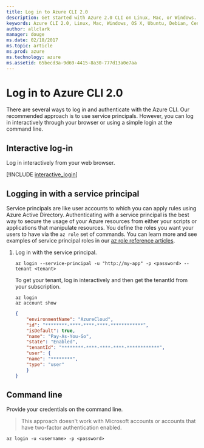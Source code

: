 ```yaml
---
title: Log in to Azure CLI 2.0
description: Get started with Azure 2.0 CLI on Linux, Mac, or Windows.
keywords: Azure CLI 2.0, Linux, Mac, Windows, OS X, Ubuntu, Debian, CentOS, RHEL, SUSE, CoreOS, Docker, Windows, Python, PIP
author: allclark
manager: douge
ms.date: 02/18/2017
ms.topic: article
ms.prod: azure
ms.technology: azure
ms.assetid: 65becd3a-9d69-4415-8a30-777d13a0e7aa
---
```


# Log in to Azure CLI 2.0

There are several ways to log in and authenticate with the Azure CLI. Our recommended approach is to use service principals. However, you can log in interactively through your browser or using a simple login at the command line.

## Interactive log-in

Log in interactively from your web browser.

[!INCLUDE [interactive_login](includes/interactive-login.md)]


## Logging in with a service principal

Service principals are like user accounts to which you can apply rules using Azure Active Directory.  Authenticating with a service principal is the best way to secure the usage of your Azure resources from either your scripts or applications that manipulate resources.  You define the roles you want your users to have via the `az role` set of commands.  You can learn more and see examples of service principal roles in our [az role reference articles](https://docs.microsoft.com/cli/azure/role.md).

1. Log in with the service principal.

    ```azurecli
    az login --service-principal -u "http://my-app" -p <password> --tenant <tenant>
    ```

    To get your tenant, log in interactively and then get the tenantId from your subscription.

    ```azurecli
    az login
    az account show
    ```

    ```json
    {
        "environmentName": "AzureCloud",
        "id": "********-****-****-****-************",
        "isDefault": true,
        "name": "Pay-As-You-Go",
        "state": "Enabled",
        "tenantId": "********-****-****-****-************",
        "user": {
        "name": "********",
        "type": "user"
        }
    }
    ```
## Command line

Provide your credentials on the command line.

> This approach doesn't work with Microsoft accounts or accounts that have two-factor authentication enabled.

```azurecli
az login -u <username> -p <password>
```
